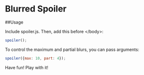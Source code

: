 # Blurred Spoiler

##Usage

Include spoiler.js. Then, add this before &lt;/body&gt;:
```javascript
spoiler();
```

To control the maximum and partial blurs, you can pass arguments:
```javascript
spoiler({max: 10, part: 4});
```

Have fun! Play with it!